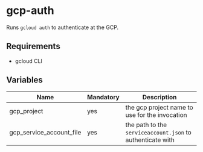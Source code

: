 # gcp-auth

Runs `gcloud auth` to authenticate at the GCP.

## Requirements

- gcloud CLI

## Variables

| Name                     | Mandatory | Description                                                |
| ------------------------ | --------- | ---------------------------------------------------------- |
| gcp_project              | yes       | the gcp project name to use for the invocation             |
| gcp_service_account_file | yes       | the path to the `serviceaccount.json` to authenticate with |
